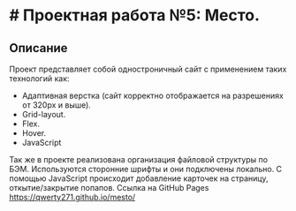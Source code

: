 # # Проектная работа №5: Место.

## Описание

Проект представляет собой одностроничный сайт с применением таких технологий как:

- Адаптивная верстка (сайт корректно отображается на разрешениях от 320px и выше).
- Grid-layout.
- Flex.
- Hover.
- JavaScript

Так же в проекте реализована организация файловой структуры по БЭМ. Используются сторонние шрифты и они подключены локально. С помощью JavaScript происходит добавление карточек на страницу, откытие/закрытие попапов.
Ссылка на GitHub Pages https://qwerty271.github.io/mesto/
